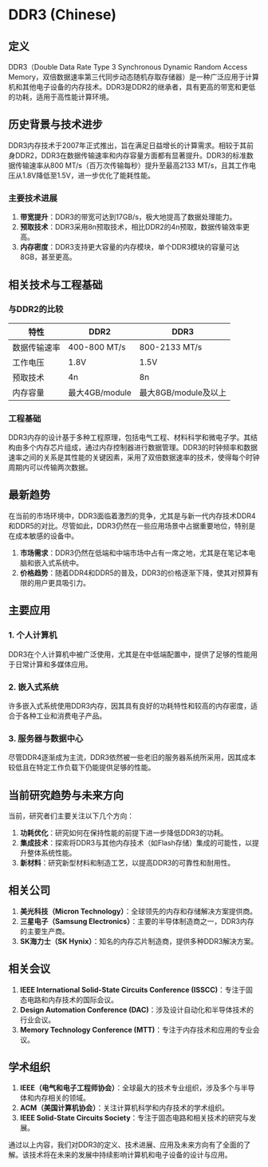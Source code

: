 # DDR3 (Chinese)

## 定义

DDR3（Double Data Rate Type 3 Synchronous Dynamic Random Access Memory，双倍数据速率第三代同步动态随机存取存储器）是一种广泛应用于计算机和其他电子设备的内存技术。DDR3是DDR2的继承者，具有更高的带宽和更低的功耗，适用于高性能计算环境。

## 历史背景与技术进步

DDR3内存技术于2007年正式推出，旨在满足日益增长的计算需求。相较于其前身DDR2，DDR3在数据传输速率和内存容量方面都有显著提升。DDR3的标准数据传输速率从800 MT/s（百万次传输每秒）提升至最高2133 MT/s，且其工作电压从1.8V降低至1.5V，进一步优化了能耗性能。

### 主要技术进展

1. **带宽提升**：DDR3的带宽可达到17GB/s，极大地提高了数据处理能力。
2. **预取技术**：DDR3采用8n预取技术，相比DDR2的4n预取，数据传输效率更高。
3. **内存密度**：DDR3支持更大容量的内存模块，单个DDR3模块的容量可达8GB，甚至更高。

## 相关技术与工程基础

### 与DDR2的比较

| 特性       | DDR2                  | DDR3                  |
|------------|-----------------------|-----------------------|
| 数据传输速率 | 400-800 MT/s         | 800-2133 MT/s         |
| 工作电压   | 1.8V                  | 1.5V                  |
| 预取技术   | 4n                    | 8n                    |
| 内存容量   | 最大4GB/module        | 最大8GB/module及以上  |

### 工程基础

DDR3内存的设计基于多种工程原理，包括电气工程、材料科学和微电子学。其结构由多个内存芯片组成，通过内存控制器进行数据管理。DDR3的时钟频率和数据速率之间的关系是其性能的关键因素，采用了双倍数据速率的技术，使得每个时钟周期内可以传输两次数据。

## 最新趋势

在当前的市场环境中，DDR3面临着激烈的竞争，尤其是与新一代内存技术DDR4和DDR5的对比。尽管如此，DDR3仍然在一些应用场景中占据重要地位，特别是在成本敏感的设备中。

1. **市场需求**：DDR3仍然在低端和中端市场中占有一席之地，尤其是在笔记本电脑和嵌入式系统中。
2. **价格趋势**：随着DDR4和DDR5的普及，DDR3的价格逐渐下降，使其对预算有限的用户更具吸引力。

## 主要应用

### 1. 个人计算机

DDR3在个人计算机中被广泛使用，尤其是在中低端配置中，提供了足够的性能用于日常计算和多媒体应用。

### 2. 嵌入式系统

许多嵌入式系统使用DDR3内存，因其具有良好的功耗特性和较高的内存密度，适合于各种工业和消费电子产品。

### 3. 服务器与数据中心

尽管DDR4逐渐成为主流，DDR3依然被一些老旧的服务器系统所采用，因其成本较低且在特定工作负载下仍能提供足够的性能。

## 当前研究趋势与未来方向

当前，研究者们主要关注以下几个方向：

1. **功耗优化**：研究如何在保持性能的前提下进一步降低DDR3的功耗。
2. **集成技术**：探索将DDR3与其他内存技术（如Flash存储）集成的可能性，以提升整体系统性能。
3. **新材料**：研究新型材料和制造工艺，以提高DDR3的可靠性和耐用性。

## 相关公司

1. **美光科技（Micron Technology）**：全球领先的内存和存储解决方案提供商。
2. **三星电子（Samsung Electronics）**：主要的半导体制造商之一，DDR3内存的主要生产商。
3. **SK海力士（SK Hynix）**：知名的内存芯片制造商，提供多种DDR3解决方案。

## 相关会议

1. **IEEE International Solid-State Circuits Conference (ISSCC)**：专注于固态电路和内存技术的国际会议。
2. **Design Automation Conference (DAC)**：涉及设计自动化和半导体技术的行业会议。
3. **Memory Technology Conference (MTT)**：专注于内存技术和应用的专业会议。

## 学术组织

1. **IEEE（电气和电子工程师协会）**：全球最大的技术专业组织，涉及多个与半导体和内存相关的领域。
2. **ACM（美国计算机协会）**：关注计算机科学和内存技术的学术组织。
3. **IEEE Solid-State Circuits Society**：专注于固态电路和相关技术的研究与发展。

通过以上内容，我们对DDR3的定义、技术进展、应用及未来方向有了全面的了解。该技术将在未来的发展中持续影响计算机和电子设备的设计与应用。